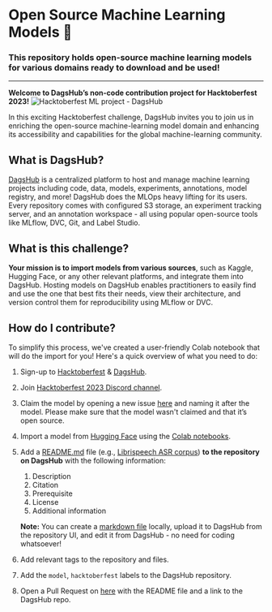 # Open Source Machine Learning Models 🐶

### This repository holds open-source machine learning models for various domains ready to download and be used!

---

**Welcome to DagsHub’s non-code contribution project for Hacktoberfest 2023!**
![Hacktoberfest ML project - DagsHub](https://github.com/DagsHub/open-source-experiment-tracking/assets/66431403/dce6a0af-b6a7-4078-a77c-852dc5ae4bec)

In this exciting Hacktoberfest challenge, DagsHub invites you to join us in enriching the open-source machine-learning model domain and enhancing its accessibility and capabilities for the global machine-learning community.

## What is DagsHub?

[DagsHub](https://dagshub.com/) is a centralized platform to host and manage machine learning projects including code, data, models, experiments, annotations, model registry, and more! DagsHub does the MLOps heavy lifting for its users. Every repository comes with configured S3 storage, an experiment tracking server, and an annotation workspace - all using popular open-source tools like MLflow, DVC, Git, and Label Studio.

## What is this challenge?

**Your mission is to import models from various sources**, such as Kaggle, Hugging Face, or any other relevant platforms, and integrate them into DagsHub. Hosting models on DagsHub enables practitioners to easily find and use the one that best fits their needs, view their architecture, and version control them for reproducibility using MLflow or DVC.

## How do I contribute?

To simplify this process, we've created a user-friendly Colab notebook that will do the import for you! Here's a quick overview of what you need to do:

1. Sign-up to [Hacktoberfest](https://hacktoberfest.digitalocean.com/profile) & [DagsHub](https://dagshub.com/user/sign_up?redirect_to=).
2. Join [Hacktoberfest 2023 Discord channel](https://discord.gg/xAGgkNht).
3. Claim the model by opening a new issue [here](https://github.com/DagsHub/open-source-ml-datasets) and naming it after the model. Please make sure that the model wasn't claimed and that it’s open source.
4. Import a model from [Hugging Face](https://huggingface.co/) using the [Colab notebooks](https://colab.research.google.com/drive/1pUqCPvF_wEzH8wwO8mH01IJImkxuMSQN?usp=sharing).
5. Add a [README.md](http://readme.md/) file (e.g., [Librispeech ASR corpus](https://dagshub.com/DagsHub/Librispeech-ASR-corpus/src/master/README.md)) **to the repository on DagsHub** with the following information:
    1. Description
    2. Citation
    3. Prerequisite
    4. License
    5. Additional information
    
    **Note:** You can create a [markdown file](https://www.markdownguide.org/getting-started/) locally, upload it to DagsHub from the repository UI, and edit it from DagsHub - no need for coding whatsoever!
6. Add relevant tags to the repository and files.
7. Add the `model`, `hacktoberfest` labels to the DagsHub repository.
8. Open a Pull Request on [here](https://dagshub.com/DagsHub/open-source-ml-datasets) with the README file and a link to the DagsHub repo.
